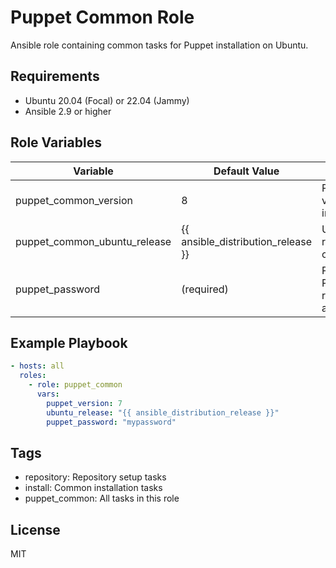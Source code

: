 # Puppet Common Role

Ansible role containing common tasks for Puppet installation on Ubuntu.

## Requirements

- Ubuntu 20.04 (Focal) or 22.04 (Jammy)
- Ansible 2.9 or higher

## Role Variables

| Variable                     | Default Value                      | Description                                   |
|------------------------------|------------------------------------|-----------------------------------------------|
| puppet_common_version        | 8                                  | Puppet version to install                     |
| puppet_common_ubuntu_release | {{ ansible_distribution_release }} | Ubuntu release codename                       |
| puppet_password              | (required)                         | Password for Puppet repository authentication |

## Example Playbook

```yaml
- hosts: all
  roles:
    - role: puppet_common
      vars:
        puppet_version: 7
        ubuntu_release: "{{ ansible_distribution_release }}"
        puppet_password: "mypassword"
```

## Tags

- repository: Repository setup tasks
- install: Common installation tasks
- puppet_common: All tasks in this role

## License

MIT